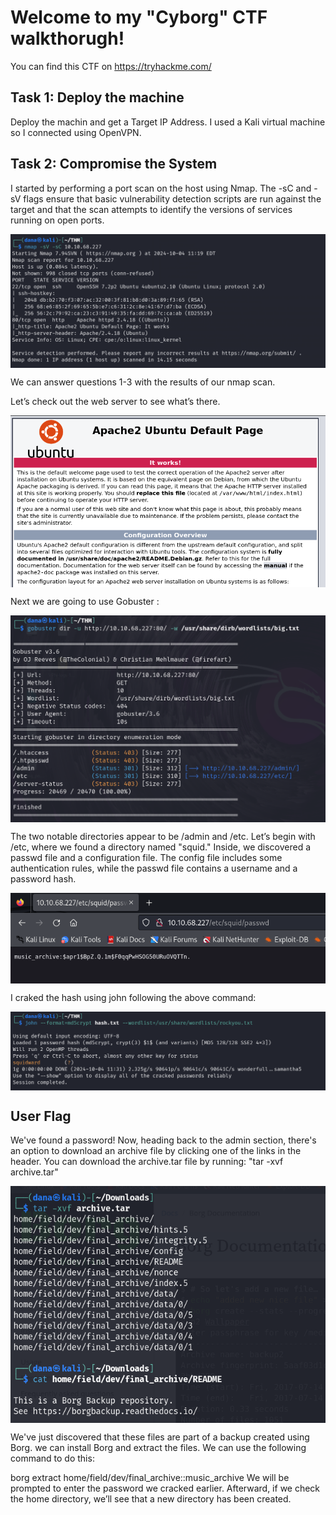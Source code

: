 # Welcome to my "Cyborg" CTF walkthorugh!
You can find this CTF on https://tryhackme.com/

## Task 1: Deploy the machine
Deploy the machin and get a Target IP Address. I used a Kali virtual machine so I connected using OpenVPN.

## Task 2: Compromise the System
I started by performing a port scan on the host using Nmap. The -sC and -sV flags ensure that basic vulnerability detection scripts are run against the target and that the scan attempts to identify the versions of services running on open ports.

<img align="center" src="images/image1.png">

We can answer questions 1-3 with the results of our nmap scan.

Let’s check out the web server to see what’s there.

<img align="center" src="images/image3.png">


Next we are going to use Gobuster :


<img align="center" src="images/image2.png">


The two notable directories appear to be /admin and /etc. Let’s begin with /etc, where we found a directory named "squid."
Inside, we discovered a passwd file and a configuration file. The config file includes some authentication rules, while the passwd file contains a username and a password hash.


<img align="center" src="images/image5.png">


I craked the hash using john following the above command:

<img align="center" src="images/image6.png">

## User Flag

We've found a password! Now, heading back to the admin section, there's an option to download an archive file by clicking one of the links in the header. 
You can download the archive.tar file by running: "tar -xvf archive.tar"

<img align="center" src="images/image7.png">

We've just discovered that these files are part of a backup created using Borg. we can install Borg and extract the files.
We can use the following command to do this:

borg extract home/field/dev/final_archive::music_archive
We will be prompted to enter the password we cracked earlier. Afterward, if we check the home directory, we’ll see that a new directory has been created.















